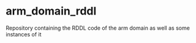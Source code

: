 # arm_domain_rddl
Repository containing the RDDL code of the arm domain as well as some instances of it
